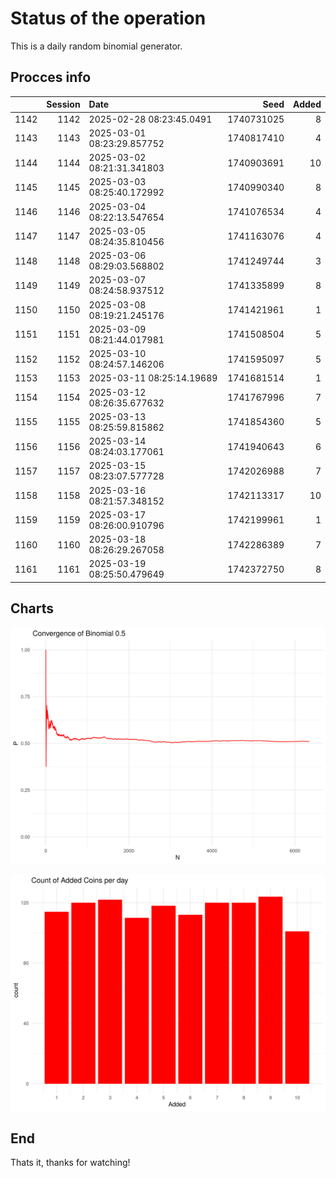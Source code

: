 # Status of the operation
  
  This is a daily random binomial generator.
  
## Procces info

|     | Session|Date                       |       Seed| Added|
|:----|-------:|:--------------------------|----------:|-----:|
|1142 |    1142|2025-02-28 08:23:45.0491   | 1740731025|     8|
|1143 |    1143|2025-03-01 08:23:29.857752 | 1740817410|     4|
|1144 |    1144|2025-03-02 08:21:31.341803 | 1740903691|    10|
|1145 |    1145|2025-03-03 08:25:40.172992 | 1740990340|     8|
|1146 |    1146|2025-03-04 08:22:13.547654 | 1741076534|     4|
|1147 |    1147|2025-03-05 08:24:35.810456 | 1741163076|     4|
|1148 |    1148|2025-03-06 08:29:03.568802 | 1741249744|     3|
|1149 |    1149|2025-03-07 08:24:58.937512 | 1741335899|     8|
|1150 |    1150|2025-03-08 08:19:21.245176 | 1741421961|     1|
|1151 |    1151|2025-03-09 08:21:44.017981 | 1741508504|     5|
|1152 |    1152|2025-03-10 08:24:57.146206 | 1741595097|     5|
|1153 |    1153|2025-03-11 08:25:14.19689  | 1741681514|     1|
|1154 |    1154|2025-03-12 08:26:35.677632 | 1741767996|     7|
|1155 |    1155|2025-03-13 08:25:59.815862 | 1741854360|     5|
|1156 |    1156|2025-03-14 08:24:03.177061 | 1741940643|     6|
|1157 |    1157|2025-03-15 08:23:07.577728 | 1742026988|     7|
|1158 |    1158|2025-03-16 08:21:57.348152 | 1742113317|    10|
|1159 |    1159|2025-03-17 08:26:00.910796 | 1742199961|     1|
|1160 |    1160|2025-03-18 08:26:29.267058 | 1742286389|     7|
|1161 |    1161|2025-03-19 08:25:50.479649 | 1742372750|     8|

## Charts 

![](charts/plot1.png)

![](charts/plot2.png)

## End

Thats it, thanks for watching!
